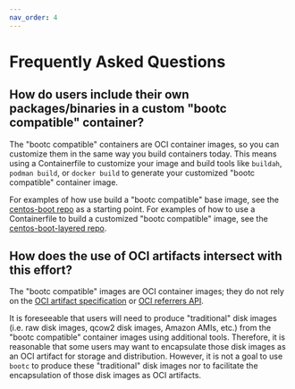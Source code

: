 ```yaml
---
nav_order: 4
---
```


# Frequently Asked Questions

## How do users include their own packages/binaries in a custom "bootc compatible" container?

The "bootc compatible" containers are OCI container images, so you can customize them in the same way you build containers today. This means using a Containerfile to customize your image and build tools like `buildah`, `podman build`, or `docker build` to generate your customized "bootc compatible" container image.

For examples of how use build a "bootc compatible" base image, see the [centos-boot repo](https://github.com/CentOS/centos-boot) as a starting point. For examples of how to use a Containerfile to build a customized "bootc compatible" image, see the [centos-boot-layered repo](https://github.com/CentOS/centos-boot-layered).

## How does the use of OCI artifacts intersect with this effort?

The "bootc compatible" images are OCI container images; they do not rely on the [OCI artifact specification](https://github.com/opencontainers/image-spec/blob/main/artifacts-guidance.md) or [OCI referrers API](https://github.com/opencontainers/distribution-spec/blob/main/spec.md#enabling-the-referrers-api).

It is foreseeable that users will need to produce "traditional" disk images (i.e. raw disk images, qcow2 disk images, Amazon AMIs, etc.) from the "bootc compatible" container images using additional tools. Therefore, it is reasonable that some users may want to encapsulate those disk images as an OCI artifact for storage and distribution. However, it is not a goal to use `bootc` to produce these "traditional" disk images nor to facilitate the encapsulation of those disk images as OCI artifacts.
